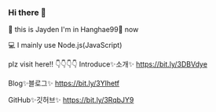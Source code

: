 ### Hi there 👋

🧑‍ this is Jayden 
I'm in Hanghae99🌱 now 

💻 I mainly use Node.js(JavaScript)

plz visit here!! 👇👇👇👇
Introduce✨소개✨ https://bit.ly/3DBVdye
 
Blog✨블로그✨ https://bit.ly/3Ylhetf
 
GitHub✨깃허브✨ https://bit.ly/3RqbJY9


<!--
**jaehunju1996/jaehunju1996** is a ✨ _special_ ✨ repository because its `README.md` (this file) appears on your GitHub profile.

Here are some ideas to get you started:

- 🔭 I’m currently working on ...
- 🌱 I’m currently learning ...
- 👯 I’m looking to collaborate on ...
- 🤔 I’m looking for help with ...
- 💬 Ask me about ...
- 📫 How to reach me: ...
- 😄 Pronouns: ...
- ⚡ Fun fact: ...
-->
